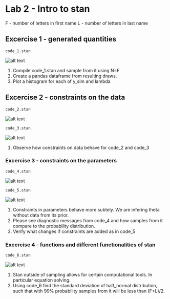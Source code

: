 # Lab 2 -  Intro to stan
F - number of letters in first name
L - number of letters in last name


## Excercise 1 - generated quantities
```code_1.stan```

![alt text](code_1.png)

1. Compile code_1.stan and sample from it using N=F
2. Create a pandas dataframe from resulting draws.
3. Plot a histogram for each of y_sim and lambda

## Excercise 2 - constraints on the data
```code_2.stan```

![alt text](code_2.png)

```code_3.stan```

![alt text](code_3.png)

1. Observe how constraints on data behave for code_2 and code_3

### Excercise 3 - constraints on the parameters
```code_4.stan```

![alt text](code_4.png)

```code_5.stan```

![alt text](code_5.png)

1. Constraints in parameters behave more subtely. We are infering theta without data from its prior.
2. Please see diagnostic messages from code_4 and how samples from it compare to the probability distribution.
3. Verify what changes if constraints are added as in code_5

### Excercise 4 - functions and different functionalities of stan

```code_6.stan```

![alt text](code_6.png)

1. Stan outside of sampling allows for certain computational tools. In particular equation solving.
2. Using code_6 find the standard deviation of half_normal distribution, such that with 99% probability samples from it will be less than (F+L)/2.
